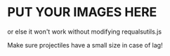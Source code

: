 # PUT YOUR IMAGES HERE

or else it won't work without modifying requalsutils.js

Make sure projectiles have a small size in case of lag!
